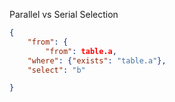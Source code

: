 

Parallel vs Serial Selection


```json
{
    "from": {
        "from": table.a,
    "where": {"exists": "table.a"},    
    "select": "b"

}
    










```
